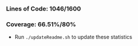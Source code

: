 ### Lines of Code: 1046/1600

### Coverage: 66.51%/80%

- Run `./updateReadme.sh` to update these statistics
